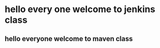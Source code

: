 <html>
  <head>
    <title>welcome to deployment day</title>
    
  </head>
  <body>
    <h1>hello every one welcome to jenkins class</h1>
    <h2>hello everyone welcome to maven class </h2>
  </body>
</html>
